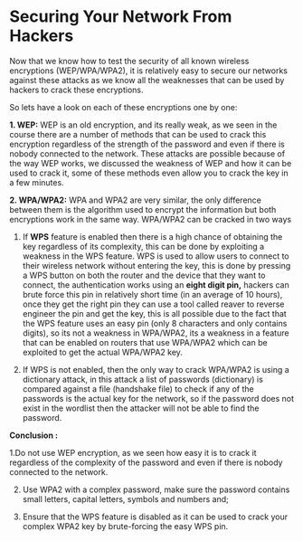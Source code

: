 # Securing Your Network From Hackers

Now that we know how to test the security of all known wireless encryptions (WEP/WPA/WPA2), it is relatively easy to secure our networks against these attacks as we know all the weaknesses that can be used by hackers to crack these encryptions.

So lets have a look on each of these encryptions one by one:

**1. WEP:** WEP is an old encryption, and its really weak, as we seen in the course there are a number of methods that can be used to crack this encryption regardless of the strength of the password and even if there is nobody connected to the network. These attacks are possible because of the way WEP works, we discussed the weakness of WEP and how it can be used to crack it, some of these methods even allow you to crack the key in a few minutes.

**2. WPA/WPA2:** WPA and WPA2 are very similar, the only difference between them is the algorithm used to encrypt the information but both encryptions work in the same way. WPA/WPA2 can be cracked in two ways

1. If **WPS** feature is enabled then there is a high chance of obtaining the key regardless of its complexity, this can be done by exploiting a weakness in the WPS feature. WPS is used to allow users to connect to their wireless network without entering the key, this is done by pressing a WPS button on both the router and the device that they want to connect, the authentication works using an **eight digit pin,** hackers can brute force this pin in relatively short time (in an average of 10 hours), once they get the right pin they can use a tool called reaver to reverse engineer the pin and get the key, this is all possible due to the fact that the WPS feature uses an easy pin (only 8 characters and only contains digits), so its not a weakness in WPA/WPA2, its a weakness in a feature that can be enabled on routers that use WPA/WPA2 which can be exploited to get the actual WPA/WPA2 key.

2. If WPS is not enabled, then the only way to crack WPA/WPA2 is using a dictionary attack, in this attack a list of passwords (dictionary) is compared against a file (handshake file) to check if any of the passwords is the actual key for the network, so if the password does not exist in the wordlist then the attacker will not be able to find the password.

**Conclusion :**

1.Do not use WEP encryption, as we seen how easy it is to crack it regardless of the complexity of the password and even if there is nobody connected to the network.

2. Use WPA2 with a complex password, make sure the password contains small letters, capital letters, symbols and numbers and;

3. Ensure that the WPS feature is disabled as it can be used to crack your complex WPA2 key by brute-forcing the easy WPS pin.
